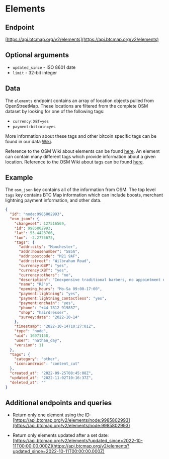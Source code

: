 # Elements

## Endpoint

[https://api.btcmap.org/v2/elements](https://api.btcmap.org/v2/elements)

## Optional arguments

- `updated_since` - ISO 8601 date
- `limit` - 32-bit integer

## Data

The `elements` endpoint contains an array of location objects pulled from OpenStreetMap. These locations are filtered from the complete OSM dataset by looking for one of the following tags:

- `currency:XBT=yes`
- `payment:bitcoin=yes`

More information about these tags and other bitcoin specific tags can be found in our data [Wiki](../general/tagging-instructions.html#tagging-guidance).

Reference to the OSM Wiki about elements can be found [here](https://wiki.openstreetmap.org/wiki/Elements). An element can contain many different tags which provide information about a given location. Reference to the OSM Wiki about tags can be found [here](https://wiki.openstreetmap.org/wiki/Tags).

## Example

The `osm_json` key contains all of the information from OSM. The top level `tags` key contains BTC Map information which can include boosts, merchant lightning payment information, and other data.

```json
{
  "id": "node:9985802993",
  "osm_json": {
    "changeset": 127516569,
    "id": 9985802993,
    "lat": 53.4423766,
    "lon": -2.2775673,
    "tags": {
      "addr:city": "Manchester",
      "addr:housenumber": "585A",
      "addr:postcode": "M21 9AF",
      "addr:street": "Wilbraham Road",
      "currency:GBP": "yes",
      "currency:XBT": "yes",
      "currency:others": "no",
      "description": "Inexpensive traditional barbers, no appointment needed.",
      "name": "RJ's",
      "opening_hours": "Mo-Sa 09:00-17:00",
      "payment:lightning": "yes",
      "payment:lightning_contactless": "yes",
      "payment:onchain": "yes",
      "phone": "+44 7812 919857",
      "shop": "hairdresser",
      "survey:date": "2022-10-14"
    },
    "timestamp": "2022-10-14T10:27:01Z",
    "type": "node",
    "uid": 16971158,
    "user": "nathan_day",
    "version": 11
  },
  "tags": {
    "category": "other",
    "icon:android": "content_cut"
  },
  "created_at": "2022-09-25T08:45:08Z",
  "updated_at": "2022-11-02T10:16:37Z",
  "deleted_at": ""
}
```

## Additional endpoints and queries

- Return only one element using the ID:
  [https://api.btcmap.org/v2/elements/node:9985802993](https://api.btcmap.org/v2/elements/node:9985802993)

- Return only elements updated after a set date: [https://api.btcmap.org/v2/elements?updated_since=2022-10-11T00:00:00.000Z](https://api.btcmap.org/v2/elements?updated_since=2022-10-11T00:00:00.000Z)

